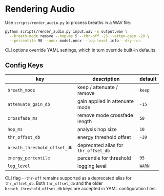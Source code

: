 # Rendering Audio

Use `scripts/render_audio.py` to process breaths in a WAV file.

```bash
python scripts/render_audio.py input.wav -o output.wav \
  --breath-mode remove --hop-ms 5 --thr-off -25 --atten-gain -20 \
  --percentile 90 --onnx model.onnx --log-level info --dry-run
```

CLI options override YAML settings, which in turn override built-in defaults.

## Config Keys

| key | description | default |
| --- | ----------- | ------- |
| `breath_mode` | keep / attenuate / remove | `keep` |
| `attenuate_gain_db` | gain applied in attenuate mode | `-15` |
| `crossfade_ms` | remove mode crossfade length | `50` |
| `hop_ms` | analysis hop size | `10` |
| `thr_offset_db` | energy threshold offset | `-30` |
| `breath_threshold_offset_db` | deprecated alias for `thr_offset_db` | |
| `energy_percentile` | percentile for threshold | `95` |
| `log_level` | logging level | `WARN` |


CLI flag `--thr-off` remains supported as a deprecated alias for `thr_offset_db`.
Both `thr_offset_db` and the older `breath_threshold_offset_db` keys are accepted
in YAML configuration files.
